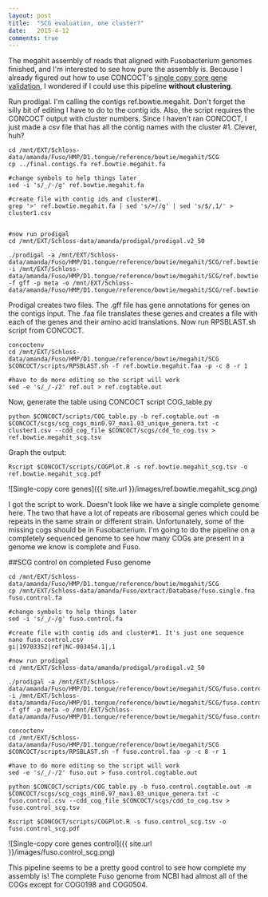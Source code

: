 ```yaml
---
layout: post
title:  "SCG evaluation, one cluster?"
date:   2015-4-12
comments: true
---
```


The megahit assembly of reads that aligned with Fusobacterium genomes finished, and I'm interested to see how pure the assembly is. Because I already figured out how to use CONCOCT's [single copy core gene validation](http://agelmore.github.io/2015/02/28/Single-copycore.html), I wondered if I could use this pipeline **without clustering**. 

Run prodigal. I'm calling the contigs ref.bowtie.megahit. Don't forget the silly bit of editing I have to do to the contig ids. Also, the script requires the CONCOCT output with cluster numbers. Since I haven't ran CONCOCT, I just made a csv file that has all the contig names with the cluster #1. Clever, huh?

~~~~
cd /mnt/EXT/Schloss-data/amanda/Fuso/HMP/D1.tongue/reference/bowtie/megahit/SCG
cp ../final.contigs.fa ref.bowtie.megahit.fa

#change symbols to help things later
sed -i 's/_/-/g' ref.bowtie.megahit.fa 

#create file with contig ids and cluster#1. 
grep '>' ref.bowtie.megahit.fa | sed 's/>//g' | sed 's/$/,1/' > cluster1.csv 


#now run prodigal
cd /mnt/EXT/Schloss-data/amanda/prodigal/prodigal.v2_50

./prodigal -a /mnt/EXT/Schloss-data/amanda/Fuso/HMP/D1.tongue/reference/bowtie/megahit/SCG/ref.bowtie.megahit.faa -i /mnt/EXT/Schloss-data/amanda/Fuso/HMP/D1.tongue/reference/bowtie/megahit/SCG/ref.bowtie.megahit.fa -f gff -p meta -o /mnt/EXT/Schloss-data/amanda/Fuso/HMP/D1.tongue/reference/bowtie/megahit/SCG/ref.bowtie.megahit.gff 
~~~~

Prodigal creates two files. The .gff file has gene annotations for genes on the contigs input. The .faa file translates these genes and creates a file with each of the genes and their amino acid translations. Now run RPSBLAST.sh script from CONCOCT.


~~~~
concoctenv
cd /mnt/EXT/Schloss-data/amanda/Fuso/HMP/D1.tongue/reference/bowtie/megahit/SCG
$CONCOCT/scripts/RPSBLAST.sh -f ref.bowtie.megahit.faa -p -c 8 -r 1 

#have to do more editing so the script will work
sed -e 's/_/-/2' ref.out > ref.cogtable.out
~~~~

Now, generate the table using CONCOCT script COG_table.py

~~~~
python $CONCOCT/scripts/COG_table.py -b ref.cogtable.out -m $CONCOCT/scgs/scg_cogs_min0.97_max1.03_unique_genera.txt -c cluster1.csv --cdd_cog_file $CONCOCT/scgs/cdd_to_cog.tsv > ref.bowtie.megahit_scg.tsv
~~~~


Graph the output:

~~~~
Rscript $CONCOCT/scripts/COGPlot.R -s ref.bowtie.megahit_scg.tsv -o ref.bowtie.megahit_scg.pdf
~~~~

![Single-copy core genes]({{ site.url }}/images/ref.bowtie.megahit_scg.png)

I got the script to work. Doesn't look like we have a single complete genome here. The two that have a lot of repeats are ribosomal genes which could be repeats in the same strain or different strain. Unfortunately, some of the missing cogs should be in Fusobacterium. I'm going to do the pipeline on a completely sequenced genome to see how many COGs are present in a genome we know is complete and Fuso.

##SCG control on completed Fuso genome

~~~~
cd /mnt/EXT/Schloss-data/amanda/Fuso/HMP/D1.tongue/reference/bowtie/megahit/SCG
cp /mnt/EXT/Schloss-data/amanda/Fuso/extract/Database/fuso.single.fna fuso.control.fa

#change symbols to help things later
sed -i 's/_/-/g' fuso.control.fa 

#create file with contig ids and cluster#1. It's just one sequence
nano fuso.control.csv 
gi|19703352|ref|NC-003454.1|,1

#now run prodigal
cd /mnt/EXT/Schloss-data/amanda/prodigal/prodigal.v2_50

./prodigal -a /mnt/EXT/Schloss-data/amanda/Fuso/HMP/D1.tongue/reference/bowtie/megahit/SCG/fuso.control.faa -i /mnt/EXT/Schloss-data/amanda/Fuso/HMP/D1.tongue/reference/bowtie/megahit/SCG/fuso.control.fa -f gff -p meta -o /mnt/EXT/Schloss-data/amanda/Fuso/HMP/D1.tongue/reference/bowtie/megahit/SCG/fuso.control.gff 

concoctenv
cd /mnt/EXT/Schloss-data/amanda/Fuso/HMP/D1.tongue/reference/bowtie/megahit/SCG
$CONCOCT/scripts/RPSBLAST.sh -f fuso.control.faa -p -c 8 -r 1 

#have to do more editing so the script will work
sed -e 's/_/-/2' fuso.out > fuso.control.cogtable.out

python $CONCOCT/scripts/COG_table.py -b fuso.control.cogtable.out -m $CONCOCT/scgs/scg_cogs_min0.97_max1.03_unique_genera.txt -c fuso.control.csv --cdd_cog_file $CONCOCT/scgs/cdd_to_cog.tsv > fuso.control_scg.tsv

Rscript $CONCOCT/scripts/COGPlot.R -s fuso.control_scg.tsv -o fuso.control_scg.pdf
~~~~


![Single-copy core genes control]({{ site.url }}/images/fuso.control_scg.png)


This pipeline seems to be a pretty good control to see how complete my assembly is! The complete Fuso genome from NCBI had almost all of the COGs except for COG0198 and COG0504.
